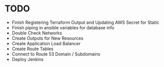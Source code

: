 # TODO

- Finish Registering Terraform Output and Updating AWS Secret for Static
- Finish piping in ansible variables for database info
- Double Check Networks
- Create Outputs for New Resources
- Create Application Load Balancer
- Create Route Tables
- Connect to Route 53 Domain / Subdomains
- Deploy Jenkins